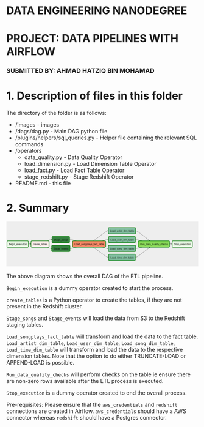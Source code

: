 # DATA ENGINEERING NANODEGREE
# PROJECT: DATA PIPELINES WITH AIRFLOW
### SUBMITTED BY: AHMAD HATZIQ BIN MOHAMAD

# 1. Description of files in this folder

The directory of the folder is as follows:
* /images - images
* /dags/dag.py - Main DAG python file
* /plugins/helpers/sql_queries.py - Helper file containing the relevant SQL commands
* /operators
    * data_quality.py - Data Quality Operator
	* load_dimension.py - Load Dimension Table Operator
	* load_fact.py - Load Fact Table Operator
	* stage_redshift.py - Stage Redshift Operator
* README.md - this file

# 2. Summary

![dag](images/dag.png)

The above diagram shows the overall DAG of the ETL pipeline.

`Begin_execution` is a dummy operator created to start the process.

`create_tables` is a Python operator to create the tables, if they are not present in the Redshift cluster.

`Stage_songs` and `Stage_events` will load the data from S3 to the Redshift staging tables.

`Load_songplays_fact_table` will transform and load the data to the fact table. 
`Load_artist_dim_table`, `Load_user_dim_table`, `Load_song_dim_table`, `Load_time_dim_table` will transform and load the data to the respective dimension tables. Note that the option to do either TRUNCATE-LOAD or APPEND-LOAD is possible.

`Run_data_quality_checks` will perform checks on the table ie ensure there are non-zero rows available after the ETL process is executed.

`Stop_execution` is a dummy operator created to end the overall process. 

Pre-requisites:
Please ensure that the `aws_credentials` and `redshift` connections are created in Airflow. `aws_credentials` should have a AWS connector whereas `redshift` should have a Postgres connector. 

